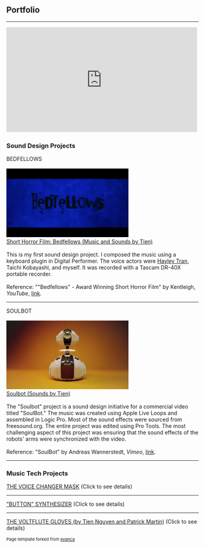 ## Portfolio

---

<iframe width="500" height="275" src="https://www.youtube.com/embed/B9VO835IgI8?si=N1gQy5xYO94G-NYK" title="YouTube video player" frameborder="0" allow="accelerometer; autoplay; clipboard-write; encrypted-media; gyroscope; picture-in-picture; web-share" referrerpolicy="strict-origin-when-cross-origin" allowfullscreen></iframe>

### Sound Design Projects

BEDFELLOWS
<br><br>
<img src="images/bedfellows2.webp"/>
<br>
[Short Horror Film: Bedfellows (Music and Sounds by Tien)](https://youtu.be/qjXORN1yXfU)
<br><br>
This is my first sound design project. I composed the music using a keyboard plugin in Digital Performer. The voice actors were [Hayley Tran](https://www.linkedin.com/in/hayley-tran-342125186/), Taichi Kobayashi, and myself. It was recorded with a Tascam DR-40X portable recorder.
<br><br>
Reference:
""Bedfellows" - Award Winning Short Horror Film" by Kentleigh, _YouTube_, [link](https://www.youtube.com/watch?v=WQvGmMVBYMw&t=1s&ab_channel=Kentleigh).

---
SOULBOT
<br><br>
<img src="images/soulbot.webp"/>
<br>
[Soulbot (Sounds by Tien)](https://youtu.be/ltQaZAETpzY)
<br><br>
The "Soulbot" project is a sound design initiative for a commercial video titled "SoulBot." The music was created using Apple Live Loops and assembled in Logic Pro. Most of the sound effects were sourced from freesound.org. The entire project was edited using Pro Tools. The most challenging aspect of this project was ensuring that the sound effects of the robots' arms were synchronized with the video.
<br><br>
Reference:
"SoulBot" by Andreas Wannerstedt, _Vimeo_, [link](https://vimeo.com/25413547).

---

### Music Tech Projects
[THE VOICE CHANGER MASK](/voicechanger_page.md) (Click to see details)

---
["BUTTON" SYNTHESIZER](/buttonsynth_page.md) (Click to see details)

---
[THE VOLTFLUTE GLOVES (by Tien Nguyen and Patrick Martin)](glovesynth_page.md) (Click to see details)


<p style="font-size:11px">Page template forked from <a href="https://github.com/evanca/quick-portfolio">evanca</a></p>
<!-- Remove above link if you don't want to attibute -->
